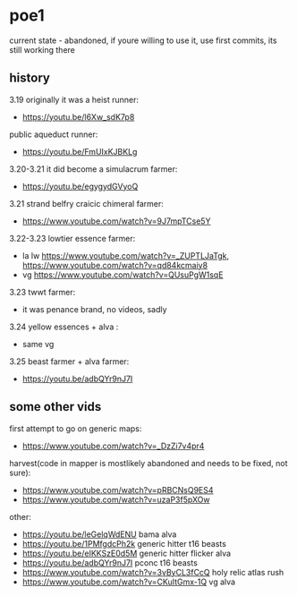 
# poe1
current state - abandoned, if youre willing to use it, use first commits, its still working there

## history
3.19 originally it was a heist runner:
- https://youtu.be/l6Xw_sdK7p8

public aqueduct runner:
- https://youtu.be/FmUIxKJBKLg

3.20-3.21 it did become a simulacrum farmer:
- https://youtu.be/egygydGVyoQ

3.21 strand belfry craicic chimeral farmer:
- https://www.youtube.com/watch?v=9J7mpTCse5Y

3.22-3.23 lowtier essence farmer: 
- la lw https://www.youtube.com/watch?v=_ZUPTLJaTgk, https://www.youtube.com/watch?v=qd84kcmaiy8 
- vg https://www.youtube.com/watch?v=QUsuPgW1sqE

3.23 twwt farmer:
- it was penance brand, no videos, sadly

3.24 yellow essences + alva :
- same vg

3.25 beast farmer + alva farmer:
- https://youtu.be/adbQYr9nJ7I

## some other vids


first attempt to go on generic maps:
- https://www.youtube.com/watch?v=_DzZi7v4pr4

harvest(code in mapper is mostlikely abandoned and needs to be fixed, not sure):
- https://www.youtube.com/watch?v=pRBCNsQ9ES4
- https://www.youtube.com/watch?v=uzaP3f5pXOw

other:
- https://youtu.be/leGelqWdENU bama alva
- https://youtu.be/1PMfgdcPh2k generic hitter t16 beasts
- https://youtu.be/eIKKSzE0d5M generic hitter flicker alva 
- https://youtu.be/adbQYr9nJ7I pconc t16 beasts
- https://www.youtube.com/watch?v=3vByCL3fCcQ holy relic atlas rush
- https://www.youtube.com/watch?v=CKuItGmx-1Q vg alva

